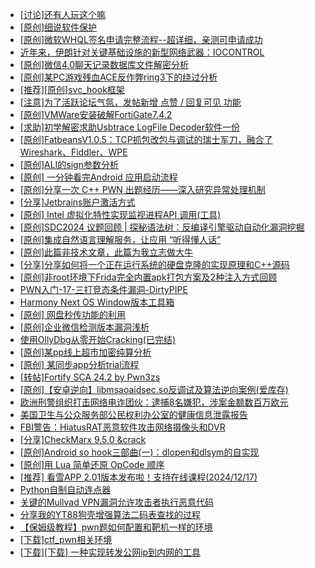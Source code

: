 + [[讨论]还有人玩这个嘛](https://bbs.kanxue.com/thread-284841.htm)
+ [[原创]细说软件保护](https://bbs.kanxue.com/thread-284629.htm)
+ [[原创]微软WHQL签名申请完整流程--超详细，亲测可申请成功](https://bbs.kanxue.com/thread-282868.htm)
+ [近年来，伊朗针对关键基础设施的新型网络武器：IOCONTROL](https://bbs.kanxue.com/thread-284835.htm)
+ [[原创]微信4.0聊天记录数据库文件解密分析](https://bbs.kanxue.com/thread-284417.htm)
+ [[原创]某PC游戏残血ACE反作弊ring3下的绕过分析](https://bbs.kanxue.com/thread-284667.htm)
+ [[推荐][原创]svc_hook框架](https://bbs.kanxue.com/thread-284713.htm)
+ [[注意]为了活跃论坛气氛，发帖新增 点赞 / 回复可见 功能](https://bbs.kanxue.com/thread-283857.htm)
+ [[原创]VMWare安装破解FortiGate7.4.2](https://bbs.kanxue.com/thread-284794.htm)
+ [[求助]初学解密求助Usbtrace LogFile Decoder软件一份](https://bbs.kanxue.com/thread-280205.htm)
+ [[原创]FatbeansV1.0.5：TCP抓包改包与调试的瑞士军刀，融合了Wireshark、Fiddler、WPE](https://bbs.kanxue.com/thread-284571.htm)
+ [[原创]ALI的sign参数分析](https://bbs.kanxue.com/thread-284292.htm)
+ [[原创] 一分钟看完Android 应用启动流程](https://bbs.kanxue.com/thread-284686.htm)
+ [[原创]分享一次 C++ PWN 出题经历——深入研究异常处理机制](https://bbs.kanxue.com/thread-284745.htm)
+ [[分享]Jetbrains账户激活方式](https://bbs.kanxue.com/thread-284298.htm)
+ [[原创] Intel 虚拟化特性实现监视进程API 调用(工具)](https://bbs.kanxue.com/thread-283716.htm)
+ [[原创]SDC2024 议题回顾 | 探秘语法树：反编译引擎驱动自动化漏洞挖掘](https://bbs.kanxue.com/thread-284318.htm)
+ [[原创]集成自然语言理解服务，让应用 “听得懂人话”](https://bbs.kanxue.com/thread-284845.htm)
+ [[原创]此篇非技术文章，此篇为我立志做大牛](https://bbs.kanxue.com/thread-284823.htm)
+ [[分享]分享如何将一个正在运行系统的硬盘克隆的实现原理和C++源码](https://bbs.kanxue.com/thread-284753.htm)
+ [[原创]非root环境下Frida完全内置apk打包方案及2种注入方式回顾](https://bbs.kanxue.com/thread-284482.htm)
+ [PWN入门-17-三打竞态条件漏洞-DirtyPIPE](https://bbs.kanxue.com/thread-284847.htm)
+ [Harmony Next OS Window版本工具箱](https://bbs.kanxue.com/thread-284829.htm)
+ [[原创] 网盘秒传功能的利用](https://bbs.kanxue.com/thread-284783.htm)
+ [[原创]企业微信检测版本漏洞浅析](https://bbs.kanxue.com/thread-284796.htm)
+ [使用OllyDbg从零开始Cracking(已完结)](https://bbs.kanxue.com/thread-184679.htm)
+ [[原创]某pp线上超市加密纯算分析](https://bbs.kanxue.com/thread-284599.htm)
+ [[原创] 某同步app分析trial流程](https://bbs.kanxue.com/thread-284848.htm)
+ [[转帖]Fortify SCA 24.2 by Pwn3zs](https://bbs.kanxue.com/thread-284820.htm)
+ [[原创]【安卓逆向】libmsaoaidsec.so反调试及算法逆向案例(爱库存)](https://bbs.kanxue.com/thread-284816.htm)
+ [欧洲刑警组织打击网络电诈团伙：逮捕8名嫌犯，涉案金额数百万欧元](https://bbs.kanxue.com/thread-284850.htm)
+ [美国卫生与公众服务部公民权利办公室的健康信息泄露报告](https://bbs.kanxue.com/thread-284849.htm)
+ [FBI警告：HiatusRAT恶意软件攻击网络摄像头和DVR](https://bbs.kanxue.com/thread-284854.htm)
+ [[分享]CheckMarx 9.5.0 &crack](https://bbs.kanxue.com/thread-274013.htm)
+ [[原创]Android so hook三部曲(一)：dlopen和dlsym的自实现](https://bbs.kanxue.com/thread-281139.htm)
+ [[原创]用 Lua 简单还原 OpCode 顺序](https://bbs.kanxue.com/thread-250618.htm)
+ [[推荐] 看雪APP 2.01版本发布啦！支持在线课程(2024/12/17)](https://bbs.kanxue.com/thread-260116.htm)
+ [Python自制自动连点器](https://bbs.kanxue.com/thread-284780.htm)
+ [关键的Mullvad VPN漏洞允许攻击者执行恶意代码](https://bbs.kanxue.com/thread-284851.htm)
+ [分享我的YT88狗壳增强算法二码表查找的过程](https://bbs.kanxue.com/thread-270270.htm)
+ [【保姆级教程】pwn题如何配置和靶机一样的环境](https://bbs.kanxue.com/thread-272653.htm)
+ [[下载]ctf_pwn相关环境](https://bbs.kanxue.com/thread-278044.htm)
+ [[下载][下载] 一种实现转发公网ip到内网的工具](https://bbs.kanxue.com/thread-284837.htm)
